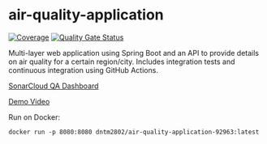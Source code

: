 # air-quality-application
[![Coverage](https://sonarcloud.io/api/project_badges/measure?project=DNTM2802_air-quality-application&metric=coverage)](https://sonarcloud.io/dashboard?id=DNTM2802_air-quality-application)
[![Quality Gate Status](https://sonarcloud.io/api/project_badges/measure?project=DNTM2802_air-quality-application&metric=alert_status)](https://sonarcloud.io/dashboard?id=DNTM2802_air-quality-application)


Multi-layer web application using Spring Boot and an API to provide details on air quality for a certain region/city.
Includes integration tests and continuous integration using GitHub Actions.

[SonarCloud QA Dashboard](https://sonarcloud.io/dashboard?id=DNTM2802_air-quality-application)

[Demo Video](https://youtu.be/oeXSRsTIjGE)

Run on Docker:

```
docker run -p 8080:8080 dntm2802/air-quality-application-92963:latest
```
